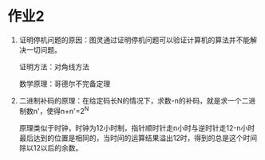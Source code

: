 # 作业2
1. 证明停机问题的原因：图灵通过证明停机问题可以验证计算机的算法并不能解决一切问题。

    证明方法：对角线方法
  
    数学原理：哥德尔不完备定理

2.  二进制补码的原理：在给定码长N的情况下，求数-n的补码，就是求一个二进制数n'，使得n+n'=2<sup>N</sup>
    
    原理类似于时钟，时钟为12小时制，指针顺时针走n小时与逆时针走12-n小时最后达到的位置是相同的，当时间的运算结果溢出12时，得到的总是这个时间除以12以后的余数。
